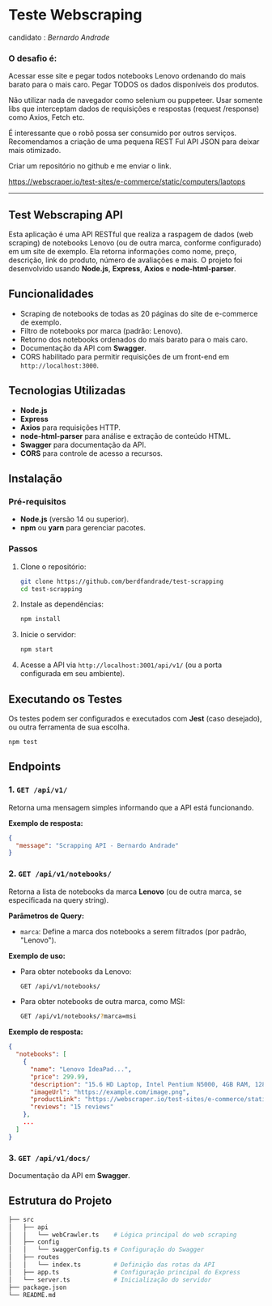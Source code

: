 # Teste Webscraping 

candidato : *Bernardo Andrade*

### O desafio é:

Acessar esse site e pegar todos notebooks Lenovo ordenando do mais barato para o mais caro. Pegar TODOS os dados disponíveis dos produtos.

Não utilizar nada de navegador como selenium ou puppeteer. Usar somente libs que interceptam dados de requisições e respostas (request /response) como Axios, Fetch etc.


É interessante que o robô possa ser consumido por outros serviços. Recomendamos a criação de uma pequena REST Ful API JSON para deixar mais otimizado.

Criar um repositório no github e me enviar o link.

https://webscraper.io/test-sites/e-commerce/static/computers/laptops

---
## Test Webscraping API 

Esta aplicação é uma API RESTful que realiza a raspagem de dados (web scraping) de notebooks Lenovo (ou de outra marca, conforme configurado) em um site de exemplo. Ela retorna informações como nome, preço, descrição, link do produto, número de avaliações e mais. O projeto foi desenvolvido usando **Node.js**, **Express**, **Axios** e **node-html-parser**.

## Funcionalidades

- Scraping de notebooks de todas as 20 páginas do site de e-commerce de exemplo.
- Filtro de notebooks por marca (padrão: Lenovo).
- Retorno dos notebooks ordenados do mais barato para o mais caro.
- Documentação da API com **Swagger**.
- CORS habilitado para permitir requisições de um front-end em `http://localhost:3000`.

## Tecnologias Utilizadas

- **Node.js**
- **Express**
- **Axios** para requisições HTTP.
- **node-html-parser** para análise e extração de conteúdo HTML.
- **Swagger** para documentação da API.
- **CORS** para controle de acesso a recursos.

## Instalação

### Pré-requisitos

- **Node.js** (versão 14 ou superior).
- **npm** ou **yarn** para gerenciar pacotes.

### Passos

1. Clone o repositório:

   ```bash
   git clone https://github.com/berdfandrade/test-scrapping
   cd test-scrapping
   ```

2. Instale as dependências:

   ```bash
   npm install
   ```

3. Inicie o servidor:

   ```bash
   npm start
   ```

4. Acesse a API via `http://localhost:3001/api/v1/` (ou a porta configurada em seu ambiente).

## Executando os Testes

Os testes podem ser configurados e executados com **Jest** (caso desejado), ou outra ferramenta de sua escolha.

```
npm test
```

## Endpoints

### 1. `GET /api/v1/`

Retorna uma mensagem simples informando que a API está funcionando.

**Exemplo de resposta:**

```json
{
  "message": "Scrapping API - Bernardo Andrade"
}
```

### 2. `GET /api/v1/notebooks/`

Retorna a lista de notebooks da marca **Lenovo** (ou de outra marca, se especificada na query string).

**Parâmetros de Query:**

- `marca`: Define a marca dos notebooks a serem filtrados (por padrão, "Lenovo").

**Exemplo de uso:**

- Para obter notebooks da Lenovo:

  ```bash
  GET /api/v1/notebooks/
  ```

- Para obter notebooks de outra marca, como MSI:

  ```bash
  GET /api/v1/notebooks/?marca=msi
  ```

**Exemplo de resposta:**

```json
{
  "notebooks": [
    {
      "name": "Lenovo IdeaPad...",
      "price": 299.99,
      "description": "15.6 HD Laptop, Intel Pentium N5000, 4GB RAM, 128GB SSD",
      "imageUrl": "https://example.com/image.png",
      "productLink": "https://webscraper.io/test-sites/e-commerce/static/product/113",
      "reviews": "15 reviews"
    },
    ...
  ]
}
```

### 3. `GET /api/v1/docs/`

Documentação da API em **Swagger**.

## Estrutura do Projeto

```bash
├── src
│   ├── api
│   │   └── webCrawler.ts    # Lógica principal do web scraping
│   ├── config
│   │   └── swaggerConfig.ts # Configuração do Swagger
│   ├── routes
│   │   └── index.ts         # Definição das rotas da API
│   ├── app.ts               # Configuração principal do Express
│   └── server.ts            # Inicialização do servidor
├── package.json
└── README.md
```


